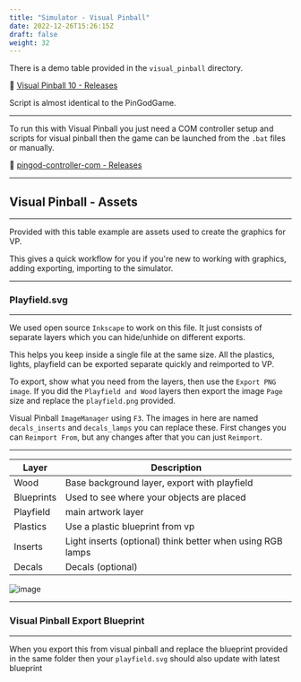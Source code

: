 ```yaml
---
title: "Simulator - Visual Pinball"
date: 2022-12-26T15:26:15Z
draft: false
weight: 32
---
```


There is a demo table provided in the `visual_pinball` directory. 

🔗 [Visual Pinball 10 - Releases](https://github.com/vpinball/vpinball/releases)

Script is almost identical to the PinGodGame.

---

To run this with Visual Pinball you just need a COM controller setup and scripts for visual pinball then the game can be launched from the `.bat` files or manually.

🔗 [pingod-controller-com - Releases](https://github.com/FlippingFlips/pingod-controller-com/releases)

---
## Visual Pinball - Assets
---

Provided with this table example are assets used to create the graphics for VP.

This gives a quick workflow for you if you're new to working with graphics, adding exporting, importing to the simulator.

---
### Playfield.svg
---

We used open source `Inkscape` to work on this file. It just consists of separate layers which you can hide/unhide on different exports.

This helps you keep inside a single file at the same size. All the plastics, lights, playfield can be exported separate quickly and reimported to VP.

To export, show what you need from the layers, then use the `Export PNG image`. If you did the `Playfield and Wood` layers then export the image `Page` size and replace the `playfield.png` provided.

Visual Pinball `ImageManager` using `F3`. The images in here are named `decals_inserts` and `decals_lamps` you can replace these. First changes you can `Reimport From`, but any changes after that you can just `Reimport`.

---

|Layer|Description|
|---|---|
|Wood|Base background layer, export with playfield|
|Blueprints|Used to see where your objects are placed|
|Playfield|main artwork layer|
|Plastics|Use a plastic blueprint from vp|
|Inserts|Light inserts (optional) think better when using RGB lamps|
|Decals|Decals (optional)|

![image](../../images/visual-pinball/inkscape-playfield.jpg)

---
### Visual Pinball Export Blueprint
---

When you export this from visual pinball and replace the blueprint provided in the same folder then your `playfield.svg` should also update with latest blueprint